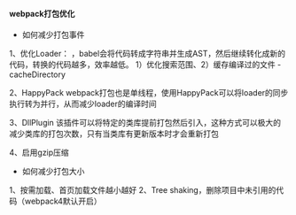 #### webpack打包优化

+ 如何减少打包事件

1、优化Loader：
    ，babel会将代码转成字符串并生成AST，然后继续转化成新的代码，转换的代码越多，效率越低。
    1）优化搜索范围、2）缓存编译过的文件 - cacheDirectory
    
2、HappyPack
    webpack打包也是单线程，使用HappyPack可以将loader的同步执行转为并行，从而减少loader的编译时间
    
3、DllPlugin
    该插件可以将特定的类库提前打包然后引入，这种方式可以极大的减少类库的打包次数，只有当类库有更新版本时才会重新打包
    
4、启用gzip压缩

+ 如何减少打包大小

1、按需加载、首页加载文件越小越好
2、Tree shaking，删除项目中未引用的代码（webpack4默认开启）